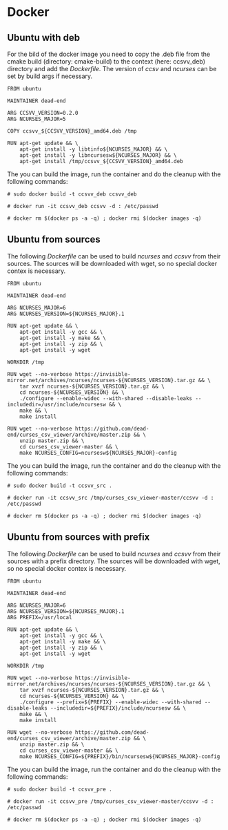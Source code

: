 # Docker

## Ubuntu with deb

For the bild of the docker image you need to copy the .deb file from the cmake build (directory: cmake-build) 
to the context (here: ccsvv_deb) directory and add the *Dockerfile*. The version of *ccsv* and *ncurses* can
be set by build args if necessary.

```
FROM ubuntu 

MAINTAINER dead-end

ARG CCSVV_VERSION=0.2.0
ARG NCURSES_MAJOR=5

COPY ccsvv_${CCSVV_VERSION}_amd64.deb /tmp

RUN apt-get update && \
	apt-get install -y libtinfo${NCURSES_MAJOR} && \
	apt-get install -y libncursesw${NCURSES_MAJOR} && \
	apt-get install /tmp/ccsvv_${CCSVV_VERSION}_amd64.deb
```

The you can build the image, run the container and do the cleanup with the following 
commands:

```
# sudo docker build -t ccsvv_deb ccsvv_deb

# docker run -it ccsvv_deb ccsvv -d : /etc/passwd

# docker rm $(docker ps -a -q) ; docker rmi $(docker images -q)
```

## Ubuntu from sources

The following *Dockerfile* can be used to build *ncurses* and *ccsvv* from their sources.
The sources will be downloaded with wget, so no special docker contex is necessary.

```
FROM ubuntu 

MAINTAINER dead-end

ARG NCURSES_MAJOR=6
ARG NCURSES_VERSION=${NCURSES_MAJOR}.1

RUN apt-get update && \
	apt-get install -y gcc && \
	apt-get install -y make && \
	apt-get install -y zip && \
	apt-get install -y wget 

WORKDIR /tmp

RUN wget --no-verbose https://invisible-mirror.net/archives/ncurses/ncurses-${NCURSES_VERSION}.tar.gz && \
	tar xvzf ncurses-${NCURSES_VERSION}.tar.gz && \
	cd ncurses-${NCURSES_VERSION} && \
	./configure --enable-widec --with-shared --disable-leaks --includedir=/usr/include/ncursesw && \
	make && \
	make install

RUN wget --no-verbose https://github.com/dead-end/curses_csv_viewer/archive/master.zip && \
	unzip master.zip && \
	cd curses_csv_viewer-master && \
	make NCURSES_CONFIG=ncursesw${NCURSES_MAJOR}-config
```

The you can build the image, run the container and do the cleanup with the following 
commands:

```
# sudo docker build -t ccsvv_src .

# docker run -it ccsvv_src /tmp/curses_csv_viewer-master/ccsvv -d : /etc/passwd

# docker rm $(docker ps -a -q) ; docker rmi $(docker images -q)
```

## Ubuntu from sources with prefix

The following *Dockerfile* can be used to build *ncurses* and *ccsvv* from their sources with a prefix directory.
The sources will be downloaded with wget, so no special docker contex is necessary.

```
FROM ubuntu 

MAINTAINER dead-end

ARG NCURSES_MAJOR=6
ARG NCURSES_VERSION=${NCURSES_MAJOR}.1
ARG PREFIX=/usr/local

RUN apt-get update && \
	apt-get install -y gcc && \
	apt-get install -y make && \
	apt-get install -y zip && \
	apt-get install -y wget 

WORKDIR /tmp

RUN wget --no-verbose https://invisible-mirror.net/archives/ncurses/ncurses-${NCURSES_VERSION}.tar.gz && \
	tar xvzf ncurses-${NCURSES_VERSION}.tar.gz && \
	cd ncurses-${NCURSES_VERSION} && \
	./configure --prefix=${PREFIX} --enable-widec --with-shared --disable-leaks --includedir=${PREFIX}/include/ncursesw && \
	make && \
	make install

RUN wget --no-verbose https://github.com/dead-end/curses_csv_viewer/archive/master.zip && \
	unzip master.zip && \
	cd curses_csv_viewer-master && \
	make NCURSES_CONFIG=${PREFIX}/bin/ncursesw${NCURSES_MAJOR}-config
```

The you can build the image, run the container and do the cleanup with the following 
commands:

```
# sudo docker build -t ccsvv_pre .

# docker run -it ccsvv_pre /tmp/curses_csv_viewer-master/ccsvv -d : /etc/passwd

# docker rm $(docker ps -a -q) ; docker rmi $(docker images -q)
```
